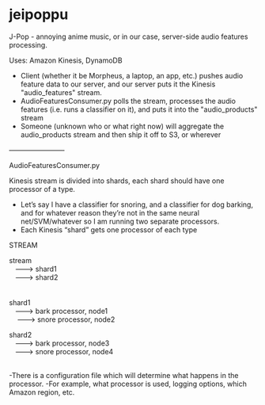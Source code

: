 jeipoppu
========

J-Pop - annoying anime music, or in our case, server-side audio features processing.

Uses: Amazon Kinesis, DynamoDB

* Client (whether it be Morpheus, a laptop, an app, etc.) pushes audio feature data to our server, and our server puts it the Kinesis "audio_features" stream. 
* AudioFeaturesConsumer.py polls the stream, processes the audio features (i.e. runs a classifier on it), and puts it into the "audio_products" stream
* Someone (unknown who or what right now) will aggregate the audio_products stream and then ship it off to S3, or wherever 


————————

AudioFeaturesConsumer.py


Kinesis stream is divided into shards, each shard should have one processor of a type.
- Let’s say I have a classifier for snoring, and a classifier for dog barking, and for whatever reason they’re not in the same neural net/SVM/whatever so I am running two separate processors.
- Each Kinesis “shard” gets one processor of each type


STREAM
                              
stream <br/>
&nbsp;&nbsp;&nbsp;---> shard1<br/>
&nbsp;&nbsp;&nbsp;---> shard2<br/>           
<br/>
 shard1 <br/>
&nbsp;&nbsp;&nbsp;---> bark processor, node1<br/>
&nbsp;&nbsp;&nbsp; ---> snore processor, node2<br/>

 shard2 <br/>
&nbsp;&nbsp;&nbsp;---> bark processor, node3<br/>
&nbsp;&nbsp;&nbsp;---> snore processor, node4<br/>
<br/>


-There is a configuration file which will determine what happens in the processor. 
-For example, what processor is used, logging options, which Amazon region, etc.

